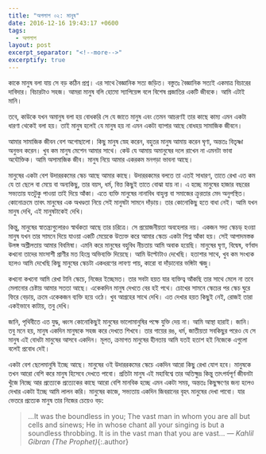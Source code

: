 ```yaml
---
title: "অপলাপ ০২: মানুষ"
date: 2016-12-16 19:43:17 +0600
tags:
  - অপলাপ
layout: post
excerpt_separator: "<!--more-->"
excerptify: true
---
```


কাকে মানুষ বলা যায় সে বড় কঠিন প্রশ্ন। এর সাথে বৈজ্ঞানিক সত্য জড়িত। বস্তুতঃ বৈজ্ঞানিক সত্যই একমাত্র বিচারের দাবিদার। বিচারটাও সহজ। আমরা মানুষ বলি হোমো স্যাপিয়েন্স বলে বিশেষ প্রজাতির একটি জীবকে। আমি এটাই মানি।

তবে, কাউকে যখন অমানুষ বলা হয় বোধকরি সে যে জাতে মানুষ এবং তেমন আচরণই তার কাছে কাম্য এমন একটা ধারণা থেকেই বলা হয়। তাই মানুষ হলেই যে মানুষ হয় না এমন একটা ব্যাপার আছে বোধহয় সামাজিক জীবনে।

<!--more-->

আমার সামাজিক জীবন বেশ অগোছালো। কিছু মানুষ স্নেহ করেন, বহুতর মানুষ আমায় করেন ঘৃণা, অন্ততঃ বিতৃষ্ণা অনুভব করেন। খুব কম মানুষ মেশেন আমার সাথে। কেউ যে আমায় অমানুষের দলে রাখেন না এমনটা ভাবা অযৌক্তিক। আমি অসামাজিক জীব। মানুষ নিয়ে আমার একরকম মনগড়া ভাবনা আছে।

মানুষের একটা বেশ উদাররকমের স্কেচ আছে আমার কাছে। উদাররকমের বলতে তা এতই সাধারণ, তাতে রেখা এত কম যে তা ছেলে বা মেয়ে বা অন্যকিছু, তার বয়স, ধর্ম, বিত্ত কিছুই তাতে বোঝা যায় না। এ হচ্ছে মানুষের হাজার বছরের সভ্যতায় যতটুকু পাওয়া তাই দিয়ে আঁকা। এতে ব্যক্তি মানুষের নানাবিধ বাহুল্য বা সমাজের ক্রুরতার মেদ অনুপস্থিত। কোনোক্রমে তাবৎ মানুষের এক অখণ্ডতা নিয়ে সেই মানুষটা সামনে দাঁড়ায়। তার কোনোকিছু হতে বাধা নেই। আমি যখন মানুষ দেখি, এই মানুষটাকেই দেখি।

কিন্তু, মানুষের স্বাতন্ত্র্যগুলোরও স্বার্থকতা আছে তার চরিত্রে। সে প্রয়োজনীয়তা অবহেলার নয়। একজন সদ্য স্কেচড্ হওয়া মানুষ যখন তার সামনে দিয়ে যাওয়া একটি মেয়েকে উত্যক্ত করে আমার স্কেচে একটা শিশ্ন আঁকা হয়। সেই আপাদমস্তক উলঙ্গ অশ্লীলতায় আমার বিবমিষা। এমনি করে মানুষের বহুবিধ নীচতায় আমি অবাক হয়েছি। মানুষের ঘৃণা, বিদ্বেষ, বর্ণবাদ কখনো তাদের মাংসাশী প্রাণীর মত হিংস্র অভিব্যক্তি দিয়েছে। আমি উল্টোটাও দেখেছি। হতাশার সাথে, খুব কম সংখ্যক হলেও আমি দেখেছি কিছু মানুষের স্কেচটা একধরণের লাবণ্য পায়, কারো বা দাঁড়ানোর ভঙ্গিটা ঋজু।

কখনো কখনো আমি রেখা টানি স্কেচে, নিজের ইচ্ছেমত। তার সবটা হয়ত যার ব্যক্তিত্ব আঁকছি তার সাথে মেলে না তবে মেলানোর চেষ্টায় আমার সততা আছে। একেকদিন মানুষ দেখতে বের হই পথে। চোখের সামনে স্কেচের পর স্কেচ ঘুরে ফিরে বেড়ায়, ক্রমে একেকজন ব্যক্তি হয়ে ওঠে। খুব আগ্রহের সাথে দেখি। এত দেখার হয়ত কিছুই নেই, রোজই তারা একইভাবে কাটায়, তবু দেখি।

জানি, পৃথিবীতে এত যুদ্ধ, ধ্বংস কোনোকিছুই মানুষের ভালোমানুষির পক্ষে যুক্তি দেয় না। আমি আস্থা হারাই। জানি। তবু মনে হয়, মানুষ একদিন মানুষকে সহজ করে দেখতে শিখবে। তার গায়ের রঙ, ধর্ম, জাতীয়তা সবকিছুর পরেও যে সে মানুষ এই বোধটা মানুষের আসবে একদিন। মূলত, ক্রমাগত মানুষের হীনতায় আমি যতই হতাশ হই নিজেকে এগুলো বলেই প্রবোধ দেই।

একটা বেশ ছেলেমানুষি ইচ্ছে আছে। মানুষের ওই উদাররকমের স্কেচে একদিন আরো কিছু রেখা যোগ হবে। মানুষকে তখন আরো বেশি করে মানুষ হিসেবে দেখতে পাবো। প্রতিটা মানুষ এই মহাবিশ্বে তার অতিক্ষুদ্র কিন্তু তাৎপর্যপূর্ণ জীবনটা খুঁজে নিচ্ছে আর প্রত্যেকে প্রত্যেকের কাছে আরো বেশি মানবিক হচ্ছে এমন একটা সময়, অন্ততঃ কিছুক্ষণের জন্য হলেও দেখার একটা ইচ্ছে আমি লালন করি। মানুষের কাজে, সভ্যতায় একদিন জিবরানের বৃহৎ মানুষের দেখা পাবো। যার ভেতরে প্রত্যেক মানুষ তার নিজের চেয়েও বড়:

> ...It was the boundless in you; The vast man in whom you are all but cells and sinews; He in whose chant all your singing is but a soundless throbbing. It is in the vast man that you are vast... _— Kahlil Gibran (The Prophet)_{:.author}
